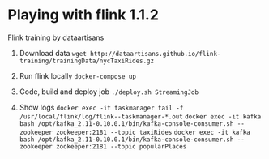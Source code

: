 # Playing with flink 1.1.2

Flink training by dataartisans 

1. Download data 
`wget http://dataartisans.github.io/flink-training/trainingData/nycTaxiRides.gz`

2. Run flink locally
`docker-compose up`

3. Code, build and deploy job
`./deploy.sh StreamingJob`

4. Show logs
`docker exec -it taskmanager tail -f /usr/local/flink/log/flink--taskmanager-*.out`
`docker exec -it kafka bash /opt/kafka_2.11-0.10.0.1/bin/kafka-console-consumer.sh --zookeeper zookeeper:2181 --topic taxiRides`
`docker exec -it kafka bash /opt/kafka_2.11-0.10.0.1/bin/kafka-console-consumer.sh --zookeeper zookeeper:2181 --topic popularPlaces`